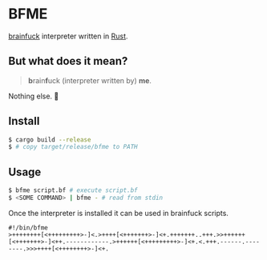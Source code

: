 # BFME

[brainfuck](https://brainfuck.org/) interpreter written in [Rust](https://www.rust-lang.org/).

## But what does it mean?

> **b**rain**f**uck (interpreter written by) **me**.

Nothing else. 👀

## Install

```sh
$ cargo build --release
$ # copy target/release/bfme to PATH
```

## Usage

```sh
$ bfme script.bf # execute script.bf
$ <SOME COMMAND> | bfme - # read from stdin
```

Once the interpreter is installed it can be used in brainfuck scripts.

```brainfuck
#!/bin/bfme
>++++++++[<+++++++++>-]<.>++++[<+++++++>-]<+.+++++++..+++.>>++++++[<+++++++>-]<++.------------.>++++++[<+++++++++>-]<+.<.+++.------.--------.>>>++++[<++++++++>-]<+.
```
